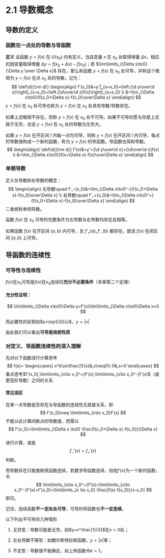 # 2.1 导数概念

## 导数的定义

### 函数在一点处的导数与导函数

**定义** 设函数 $y=f(x)$ 在 $U(x_0)$ 内有定义，当自变量 $x$ 在 $x_0$ 处取得增量 $\Delta x$，相应的因变量取得增量 $\Delta y=f(x_0+\Delta x)-f(x_0)$；若 $\lim\limits_{\Delta x\to0}{\Delta y \over \Delta x}$ 存在，那么称函数 $y=f(x)$ 在 $x_0$ 处可导，并称这个极限为 $y=f(x)$ 在点 $x_0$ 处的导数，记为：
$$
\def\d{{\rm d}}
\begin{align}
f'(x_0)&=y'|_{x=x_0}=\left.{\d y\over\d x}\right|_{x=x_0}=\left.{\d\over\d x}f(x)\right|_{x=x_0} \\
&=\lim_{\Delta x\to0}{f(x_0+\Delta x)-f(x_0)\over\Delta x}
\end{align}
$$
$y=f(x)$ 在 $x_0$ 处可导也称为 $y=f(x)$ 在 $x_0$ 处具有导数/导数存在。

如果上述极限不存在，则称 $y=f(x)$ 在 $x_0$ 处不可导。如果不可导的愿与你是上式趋于无穷，也说 $y=f(x)$ 在 $x_0$ 处的导数为无穷大。

如果 $y=f(x)$ 在开区间 $I$ 内每一点均可导，则称 $y=f(x)$ 在开区间 $I$ 内可导，每点的导数值构成一个新的函数，称为 $y=f(x)$ 的导函数。导函数也简称导数。
$$
\begin{align}
\def\d{{\rm d}}
f'(x)&=y'={\d y\over\d x}={\d\over\d x}f(x) \\
&=\lim_{\Delta x\to0}{f(x+\Delta x)-f(x)\over\Delta x}
\end{align}
$$

### 单侧导数

定义左导数和右导数的概念：
$$
\begin{align}
左导数\quad f'_-(x_0)&=\lim_{\Delta x\to0^-}{f(x_0+\Delta x)-f(x_0)\over\Delta x} \\
右导数\quad f'_+(x_0)&=\lim_{\Delta x\to0^+}{f(x_0+\Delta x)-f(x_0)\over\Delta x}
\end{align}
$$
二者统称单侧导数。

函数 $f(x)$ 在 $x_0$ 可导的充要条件为左导数与右导数均存在且相等。

如果函数 $f(x)$ 在开区间 $(a,b)$ 内可导，且 $f'_+(a),f'_-(b)$ 都存在，就说 $f(x)$ 在闭区间 $[a,b]$ 上可导。

## 导函数的连续性

### 可导性与连续性

$f(x)$在$x_0$可导是$f(x)$在$x_0$连续的**充分不必要条件**（本章第二个定理）

#### 充分性证明：

$$
\lim\limits_{\Delta x\to0}\Delta y=f'(x)\lim\limits_{\Delta x\to0}\Delta x=0
$$

而必要性的反例如$y=\sqrt[3]{x}$，$y=|x|$



由此我们可以看出**可导是局部性质**

### 对定义、导函数连续性的深入理解

先对以下函数进行计算思考
$$
f(x)=
\begin{cases}
x^k\sin\frac{1}{x}&,x\neq0\\
0&,x=0
\end{cases}
$$
重点思考$f'(x_0),\lim\limits_{x\to x_0^+}f'(x),\lim\limits_{x\to x_0^-}f'(x)$（或更高阶导数）之间的关系

#### 常见误区

在某一点导数是否存在与导函数的连续性无直接关系，即
$$
f'(x_0)\neq \lim\limits_{x\to x_0}f'(x)
$$
不能以此计算间断点的导数值，而需以
$$
f'(x_0)=\lim\limits_{\Delta x \to0} \frac{f(x_0+\Delta x)-f(x_0)}{\Delta x}
$$
进行计算，或是
$$
f_-'(x)=f_+'(x)
$$
判断。

而导数存在只能推断原函数连续，若要求导函数连续，则视$f'(x)$为一个新的函数，令
$$
\lim\limits_{x\to x_0^+}f'(x)=\lim\limits_{x\to x_0^-}f'(x)=f'(x_0)=\lim\limits_{x \to x_0} \frac{f(x)-f(x_0)}{x-x_0}
$$
即可。

记住，连续函数**不一定处处可导**，可导的导函数也**不一定连续**。

以下列出不可导的几种情形

1. 无穷型：导数可能是无穷，如$y=x^\frac{1}{3}$在$x=0$处；

2. 左右导数不等型：如魏尔斯特拉斯函数，$y=\lvert x \rvert$等；

3. 不定型：导数值不能确定，如上例函数令$k=1$。
